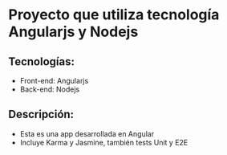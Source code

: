 # Proyecto que utiliza tecnología Angularjs y Nodejs 

## Tecnologías:

 * Front-end: Angularjs
 * Back-end: Nodejs

## Descripción:

 * Esta es una app desarrollada en Angular
 * Incluye Karma y Jasmine, también tests Unit y E2E

